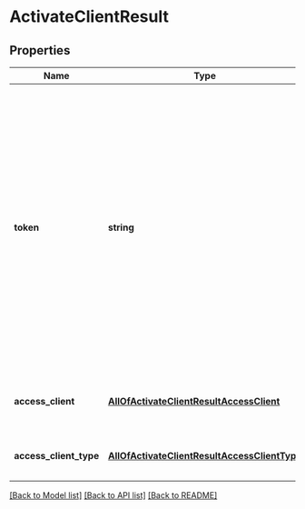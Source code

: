 # ActivateClientResult

## Properties
Name | Type | Description | Notes
------------ | ------------- | ------------- | -------------
**token** | **string** | The generated access client token. It should be passed using the &#x60;Access-Client-Token&#x60; header. If a prefix was informed on activation, it will not be returned, here, but should be sent prepending the returned token | [optional] 
**access_client** | [**AllOfActivateClientResultAccessClient**](AllOfActivateClientResultAccessClient.md) | A reference to the activated access client | [optional] 
**access_client_type** | [**AllOfActivateClientResultAccessClientType**](AllOfActivateClientResultAccessClientType.md) | A reference to the access client type | [optional] 

[[Back to Model list]](../../README.md#documentation-for-models) [[Back to API list]](../../README.md#documentation-for-api-endpoints) [[Back to README]](../../README.md)

